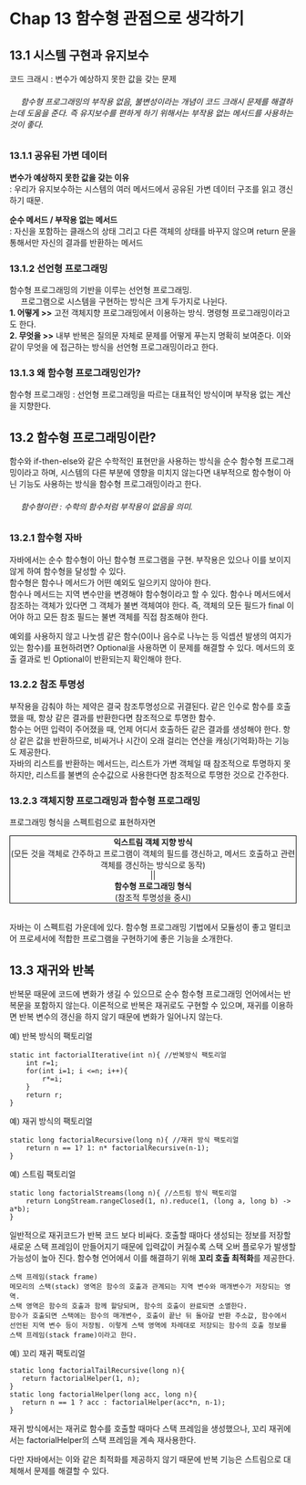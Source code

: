 # Chap 13 함수형 관점으로 생각하기

## 13.1 시스템 구현과 유지보수 
코드 크래시 : 변수가 예상하지 못한 값을 갖는 문제  
 ###### &nbsp;&nbsp;&nbsp;&nbsp;  함수형 프로그래밍의 부작용 없음, 불변성이라는 개념이 코드 크래시 문제를 해결하는데 도움을 준다. 즉 유지보수를 편하게 하기 위해서는 부작용 없는 메서드를 사용하는 것이 좋다.

### 13.1.1 공유된 가변 데이터
 **변수가 예상하지 못한 값을 갖는 이유**  
 : 우리가 유지보수하는 시스템의 여러 메서드에서 공유된 가변 데이터 구조를 읽고 갱신하기 때문.

**순수 메서드 / 부작용 없는 메서드**     
: 자신을 포함하는 클래스의 상태 그리고 다른 객체의 상태를 바꾸지 않으며 return 문을 통해서만 자신의 결과를 반환하는 메서드  

### 13.1.2 선언형 프로그래밍
함수형 프로그래밍의 기반을 이루는 선언형 프로그래밍.     
&nbsp;&nbsp;&nbsp;&nbsp; 프로그램으로 시스템을 구현하는 방식은 크게 두가지로 나뉜다.  
**1.	어떻게 >>** 고전 객체지향 프로그래밍에서 이용하는 방식. 명령형 프로그래밍이라고도 한다.  
**2.	무엇을 >>** 내부 반복은 질의문 자체로 문제를 어떻게 푸는지 명확히 보여준다. 이와 같이 무엇을 에 접근하는 방식을 선언형 프로그래밍이라고 한다.  

### 13.1.3 왜 함수형 프로그래밍인가?
함수형 프로그래밍 : 선언형 프로그래밍을 따르는 대표적인 방식이며 부작용 없는 계산을 지향한다.

## 13.2 함수형 프로그래밍이란?
 함수와 if-then-else와 같은 수학적인 표현만을 사용하는 방식을 순수 함수형 프로그래밍이라고 하며, 시스템의 다른 부분에 영향을 미치지 않는다면 내부적으로 함수형이 아닌 기능도 사용하는 방식을 함수형 프로그래밍이라고 한다.
###### &nbsp;&nbsp;&nbsp;&nbsp; 함수형이란 : 수학의 함수처럼 부작용이 없음을 의미.

### 13.2.1 함수형 자바 
자바에서는 순수 함수형이 아닌 함수형 프로그램을 구현. 부작용은 있으나 이를 보이지 않게 하여 함수형을 달성할 수 있다.  
함수형은 함수나 메서드가 어떤 예외도 일으키지 않아야 한다.  
 함수나 메서드는 지역 변수만을 변경해야 함수형이라고 할 수 있다. 함수나 메서드에서 참조하는 객체가 있다면 그 객체가 불변 객체여야 한다. 즉, 객체의 모든 필드가 final 이어야 하고 모든 참조 필드는 불변 객체를 직접 참조해야 한다.   
	
	
예외를 사용하지 않고 나눗셈 같은 함수(0이나 음수로 나누는 등 익셉션 발생의 여지가 있는 함수)를 표현하려면? Optional을 사용하면 이 문제를 해결할 수 있다. 메서드의 호출 결과로 빈 Optional이 반환되는지 확인해야 한다.  

### 13.2.2 참조 투명성
부작용을 감춰야 하는 제약은 결국 참조투명성으로 귀결된다. 같은 인수로 함수를 호출했을 때, 항상 같은 결과를 반환한다면 참조적으로 투명한 함수.  	
함수는 어떤 입력이 주어졌을 때, 언제 어디서 호출하든 같은 결과를 생성해야 한다. 항상 같은 값을 반환하므로, 비싸거나 시간이 오래 걸리는 연산을 캐싱(기억화)하는 기능도 제공한다.   
자바의 리스트를 반환하는 메서드는, 리스트가 가변 객체일 때 참조적으로 투명하지 못하지만, 리스트를 불변의 순수값으로 사용한다면 참조적으로 투명한 것으로 간주한다.  

### 13.2.3 객체지향 프로그래밍과 함수형 프로그래밍
프로그래밍 형식을 스펙트럼으로 표현하자면  
<div align="center" style="border:1px solid black">
<b>익스트림 객체 지향 방식</b><br/>(모든 것을 객체로 간주하고 프로그램이 객체의 필드를 갱신하고, 메서드 호출하고 관련 객체를 갱신하는 방식으로 동작)<br/>   
||  <br/>
<b>함수형 프로그래밍 형식</b> <br/>(참조적 투명성을 중시)<br/>
</div>
 
 
<br/>자바는 이 스펙트럼 가운데에 있다. 함수형 프로그래밍 기법에서 모듈성이 좋고 멀티코어 프로세서에 적합한 프로그램을 구현하기에 좋은 기능을 소개한다.  

## 13.3 재귀와 반복
반복문 때문에 코드에 변화가 생길 수 있으므로 순수 함수형 프로그래밍 언어에서는 반복문을 포함하지 않는다.
이론적으로 반복은 재귀로도 구현할 수 있으며, 재귀를 이용하면 반복 변수의 갱신을 하지 않기 때문에 변화가 일어나지 않는다.   

예) 반복 방식의 팩토리얼 
~~~
static int factorialIterative(int n){ //반복방식 팩토리얼
    int r=1;
    for(int i=1; i <=n; i++){
        r*=i;
    }
    return r;
}
~~~

예) 재귀 방식의 팩토리얼
~~~
static long factorialRecursive(long n){ //재귀 방식 팩토리얼
    return n == 1? 1: n* factorialRecursive(n-1);
}
~~~

예) 스트림 팩토리얼
~~~
static long factorialStreams(long n){ //스트림 방식 팩토리얼
    return LongStream.rangeClosed(1, n).reduce(1, (long a, long b) -> a*b);
}
~~~

일반적으로 재귀코드가 반복 코드 보다 비싸다. 호출할 때마다 생성되는 정보를 저장할 새로운 스택 프레임이 만들어지기 때문에 입력값이 커질수록 스택 오버 플로우가 발생할 가능성이 높아 진다. 함수형 언어에서 이를 해결하기 위해 **꼬리 호출 최적화**를 제공한다.

```
스택 프레임(stack frame)
메모리의 스택(stack) 영역은 함수의 호출과 관계되는 지역 변수와 매개변수가 저장되는 영역.
스택 영역은 함수의 호출과 함께 할당되며, 함수의 호출이 완료되면 소멸한다.
함수가 호출되면 스택에는 함수의 매개변수, 호출이 끝난 뒤 돌아갈 반환 주소값, 함수에서 선언된 지역 변수 등이 저장됨. 이렇게 스택 영역에 차례대로 저장되는 함수의 호출 정보를 스택 프레임(stack frame)이라고 한다. 
```
예) 꼬리 재귀 팩토리얼
~~~
static long factorialTailRecursive(long n){
   return factorialHelper(1, n);
}
static long factorialHelper(long acc, long n){
   return n == 1 ? acc : factorialHelper(acc*n, n-1);
}
~~~

재귀 방식에서는 재귀로 함수를 호출할 때마다 스택 프레임을 생성했으나, 꼬리 재귀에서는 factorialHelper의 스택 프레임을 계속 재사용한다.  

다만 자바에서는 이와 같은 최적화를 제공하지 않기 때문에 반복 기능은 스트림으로 대체해서 문제를 해결할 수 있다.  


